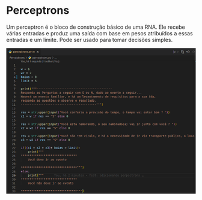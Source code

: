 <h1>Perceptrons</h1>
Um perceptron é o bloco de construção básico de uma RNA. Ele recebe várias entradas e produz uma saída com base em pesos atribuídos a essas entradas e um limite. Pode ser usado para tomar decisões simples.
<p></p>

<img src="./assets/codigoVsCode.png" alt="Imagem do codigo">
